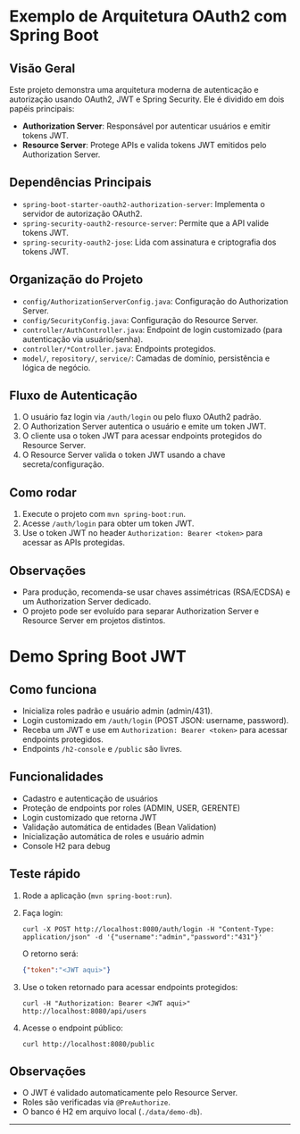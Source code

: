 # Exemplo de Arquitetura OAuth2 com Spring Boot

## Visão Geral

Este projeto demonstra uma arquitetura moderna de autenticação e autorização usando OAuth2, JWT e Spring Security. Ele é dividido em dois papéis principais:

- **Authorization Server**: Responsável por autenticar usuários e emitir tokens JWT.
- **Resource Server**: Protege APIs e valida tokens JWT emitidos pelo Authorization Server.

## Dependências Principais

- `spring-boot-starter-oauth2-authorization-server`: Implementa o servidor de autorização OAuth2.
- `spring-security-oauth2-resource-server`: Permite que a API valide tokens JWT.
- `spring-security-oauth2-jose`: Lida com assinatura e criptografia dos tokens JWT.

## Organização do Projeto

- `config/AuthorizationServerConfig.java`: Configuração do Authorization Server.
- `config/SecurityConfig.java`: Configuração do Resource Server.
- `controller/AuthController.java`: Endpoint de login customizado (para autenticação via usuário/senha).
- `controller/*Controller.java`: Endpoints protegidos.
- `model/`, `repository/`, `service/`: Camadas de domínio, persistência e lógica de negócio.

## Fluxo de Autenticação

1. O usuário faz login via `/auth/login` ou pelo fluxo OAuth2 padrão.
2. O Authorization Server autentica o usuário e emite um token JWT.
3. O cliente usa o token JWT para acessar endpoints protegidos do Resource Server.
4. O Resource Server valida o token JWT usando a chave secreta/configuração.

## Como rodar

1. Execute o projeto com `mvn spring-boot:run`.
2. Acesse `/auth/login` para obter um token JWT.
3. Use o token JWT no header `Authorization: Bearer <token>` para acessar as APIs protegidas.

## Observações

- Para produção, recomenda-se usar chaves assimétricas (RSA/ECDSA) e um Authorization Server dedicado.
- O projeto pode ser evoluído para separar Authorization Server e Resource Server em projetos distintos.

# Demo Spring Boot JWT

## Como funciona

- Inicializa roles padrão e usuário admin (admin/431).
- Login customizado em `/auth/login` (POST JSON: username, password).
- Receba um JWT e use em `Authorization: Bearer <token>` para acessar endpoints protegidos.
- Endpoints `/h2-console` e `/public` são livres.

## Funcionalidades

- Cadastro e autenticação de usuários
- Proteção de endpoints por roles (ADMIN, USER, GERENTE)
- Login customizado que retorna JWT
- Validação automática de entidades (Bean Validation)
- Inicialização automática de roles e usuário admin
- Console H2 para debug

## Teste rápido

1. Rode a aplicação (`mvn spring-boot:run`).
2. Faça login:
   ```
   curl -X POST http://localhost:8080/auth/login -H "Content-Type: application/json" -d '{"username":"admin","password":"431"}'
   ```
   O retorno será:
   ```json
   {"token":"<JWT aqui>"}
   ```

3. Use o token retornado para acessar endpoints protegidos:
   ```
   curl -H "Authorization: Bearer <JWT aqui>" http://localhost:8080/api/users
   ```

4. Acesse o endpoint público:
   ```
   curl http://localhost:8080/public
   ```

## Observações

- O JWT é validado automaticamente pelo Resource Server.
- Roles são verificadas via `@PreAuthorize`.
- O banco é H2 em arquivo local (`./data/demo-db`).

---
